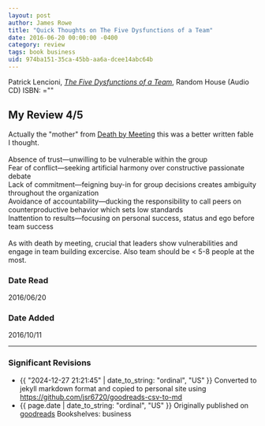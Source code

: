 ```yaml
---
layout: post
author: James Rowe
title: "Quick Thoughts on The Five Dysfunctions of a Team"
date: 2016-06-20 00:00:00 -0400
category: review
tags: book business
uid: 974ba151-35ca-45bb-aa6a-dcee14abc64b
---
```


Patrick Lencioni, *[The Five Dysfunctions of a Team](https://www.goodreads.com/book/show/22021396)*,  Random House  (Audio CD) ISBN: =""

## My Review 4/5

Actually the "mother" from [Death by Meeting](https://www.goodreads.com/book/show/49040) this was a better written fable I thought. <br/><br/>Absence of trust—unwilling to be vulnerable within the group<br/>Fear of conflict—seeking artificial harmony over constructive passionate debate<br/>Lack of commitment—feigning buy-in for group decisions creates ambiguity throughout the organization<br/>Avoidance of accountability—ducking the responsibility to call peers on counterproductive behavior which sets low standards<br/>Inattention to results—focusing on personal success, status and ego before team success<br/><br/>As with death by meeting, crucial that leaders show vulnerabilities and engage in team building excercise. Also team should be < 5-8 people at the most.

### Date Read
2016/06/20

### Date Added
2016/10/11

---

### Significant Revisions

- {{ "2024-12-27 21:21:45" | date_to_string: "ordinal", "US" }} Converted to jekyll markdown format and copied to personal site using <https://github.com/jsr6720/goodreads-csv-to-md>
- {{ page.date | date_to_string: "ordinal", "US" }} Originally published on [goodreads](https://www.goodreads.com) Bookshelves: business